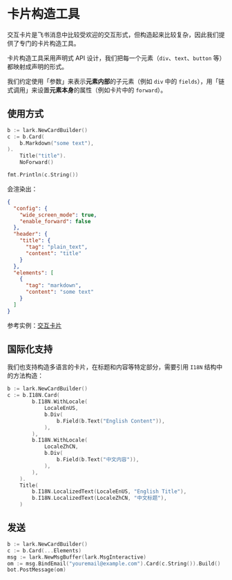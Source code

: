 # 卡片构造工具

交互卡片是飞书消息中比较受欢迎的交互形式，但构造起来比较复杂，因此我们提供了专门的卡片构造工具。

卡片构造工具采用声明式 API 设计，我们把每一个元素（`div`、`text`、`button` 等）都映射成声明的形式。

我们约定使用「参数」来表示**元素内部**的子元素（例如 `div` 中的 `fields`），用「链式调用」来设置**元素本身**的属性（例如卡片中的 `forward`）。

## 使用方式

```go
b := lark.NewCardBuilder()
c := b.Card(
    b.Markdown("some text"),
).
    Title("title").
    NoForward()

fmt.Println(c.String())
```

会渲染出：

```json
{
  "config": {
    "wide_screen_mode": true,
    "enable_forward": false
  },
  "header": {
    "title": {
      "tag": "plain_text",
      "content": "title"
    }
  },
  "elements": [
    {
      "tag": "markdown",
      "content": "some text"
    }
  ]
}
```

参考实例：[交互卡片](https://github.com/go-lark/examples/tree/main/interactive-message)

## 国际化支持

我们也支持构造多语言的卡片，在标题和内容等特定部分，需要引用 `I18N` 结构中的方法构造：

```go
b := lark.NewCardBuilder()
c := b.I18N.Card(
        b.I18N.WithLocale(
            LocaleEnUS,
            b.Div(
                b.Field(b.Text("English Content")),
            ),
        ),
        b.I18N.WithLocale(
            LocaleZhCN,
            b.Div(
                b.Field(b.Text("中文内容")),
            ),
        ),
    ).
    Title(
        b.I18N.LocalizedText(LocaleEnUS, "English Title"),
        b.I18N.LocalizedText(LocaleZhCN, "中文标题"),
    )
```

## 发送

```go
b := lark.NewCardBuilder()
c := b.Card(...Elements)
msg := lark.NewMsgBuffer(lark.MsgInteractive)
om := msg.BindEmail("youremail@example.com").Card(c.String()).Build()
bot.PostMessage(om)
```
